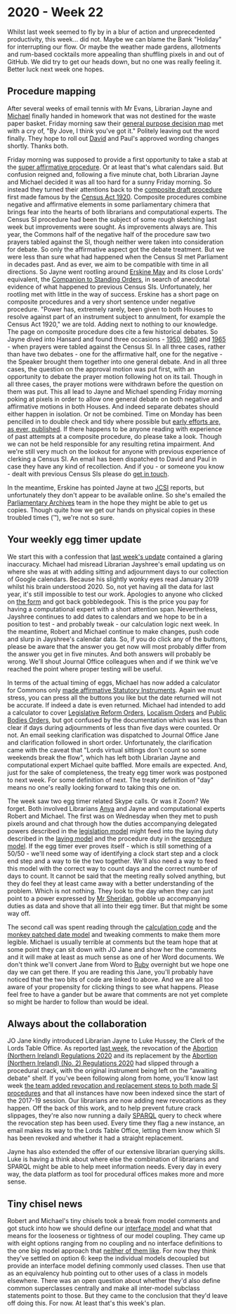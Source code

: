 # 2020 - Week 22

Whilst last week seemed to fly by in a blur of action and unprecedented productivity, this week... did not. Maybe we can blame the Bank "Holiday" for interrupting our flow. Or maybe the weather made gardens, allotments and rum-based cocktails more appealing than shuffling pixels in and out of GitHub. We did try to get our heads down, but no one was really feeling it. Better luck next week one hopes.

## Procedure mapping

After several weeks of email tennis with Mr Evans, Librarian Jayne and [Michael](https://twitter.com/fantasticlife) finally handed in homework that was not destined for the waste paper basket. Friday morning saw their [general purpose decision map](https://github.com/ukparliament/ontologies/blob/master/procedure/flowcharts/meta/decisions/decisions.pdf) met with a cry of, "By Jove, I think you've got it." Politely leaving out the word finally. They hope to roll out [David](https://twitter.com/clerkly) and Paul's approved wording changes shortly. Thanks both.

Friday morning was supposed to provide a first opportunity to take a stab at the [super affirmative procedure](https://guidetoprocedure.parliament.uk/collections/AAS0LGpw/super-affirmative-procedure). Or at least that's what calendars said. But confusion reigned and, following a five minute chat, both Librarian Jayne and Michael decided it was all too hard for a sunny Friday morning. So instead they turned their attentions back to the [composite draft procedure](https://erskinemay.parliament.uk/section/5622/composite-procedure/) first made famous by the [Census Act 1920](https://www.legislation.gov.uk/ukpga/Geo5/10-11/41/contents). Composite procedures combine negative and affirmative elements in some parliamentary chimera that brings fear into the hearts of both librarians and computational experts. The Census SI procedure had been the subject of some rough sketching last week but improvements were sought. As improvements always are. This year, the Commons half of the negative half of the procedure saw two prayers tabled against the SI, though neither were taken into consideration for debate. So only the affirmative aspect got the debate treatment. But we were less than sure what had happened when the Census SI met Parliament in decades past. And as ever, we aim to be compatible with time in all directions. So Jayne went rootling around [Erskine May](https://erskinemay.parliament.uk/) and its close Lords' equivalent, the [Companion to Standing Orders](https://publications.parliament.uk/pa/ld/ldcomp/compso2017/compso02.htm), in search of anecdotal evidence of what happened to previous Census SIs. Unfortunately, her rootling met with little in the way of success. Erskine has a short page on composite procedures and a very short sentence under negative procedure. "Power has, extremely rarely, been given to both Houses to resolve against part of an instrument subject to annulment, for example the Census Act 1920," we are told. Adding next to nothing to our knowledge. The page on composite procedure does cite a few historical debates. So Jayne dived into Hansard and found three occasions - [1950](https://hansard.parliament.uk/Commons/1950-07-11/debates/ae8e2321-7fcb-4d1e-be53-7fb270d71856/DraftCensusOrder), [1960](https://hansard.parliament.uk/Commons/1960-05-04/debates/1c7a23e1-70de-4aee-a4e9-026b6c596620/Census) and [1965](https://hansard.parliament.uk/Commons/1965-03-18/debates/de4a63b0-8931-4439-9964-7c5d12dfae0e/Census) - when prayers were tabled against the Census SI. In all three cases, rather than have two debates - one for the affirmative half, one for the negative - the Speaker brought them together into one general debate. And in all three cases, the question on the approval motion was put first, with an opportunity to debate the prayer motion following hot on its tail. Though in all three cases, the prayer motions were withdrawn before the question on them was put. This all lead to Jayne and Michael spending Friday morning poking at  pixels in order to allow one general debate on both negative and affirmative motions in both Houses. And indeed separate debates should either happen in isolation. Or not be combined. Time on Monday has been pencilled in to double check and tidy where possible but [early efforts are, as ever, published](https://ukparliament.github.io/ontologies/procedure/flowcharts/sis/census.pdf).  If there happens to be anyone reading with experience of past attempts at a composite procedure, do please take a look. Though we can not be held responsible for any resulting retina impairment. And we're still very much on the lookout for anyone with previous experience of clerking a Census SI. An email has been dispatched to David and Paul in case they have any kind of recollection. And if you - or someone you know - dealt with previous Census SIs please do [get in touch](mailto:RIIDMSMailbox@parliament.uk.).

In the meantime, Erskine has pointed Jayne at two [JCSI](https://www.parliament.uk/JCSI) reports, but unfortunately they don't appear to be available online. So she's emailed the [Parliamentary Archives](https://www.parliament.uk/business/publications/parliamentary-archives/) team in the hope they might be able to get us copies. Though quite how we get our hands on physical copies in these troubled times (™), we're not so sure.


## Your weekly egg timer update

We start this with a confession that [last week's update](https://ukparliament.github.io/ontologies/meta/weeknotes/2020/21/) contained a glaring inaccuracy. Michael had misread Librarian Jayshree's email updating us on where she was at with adding sitting and adjournment days to our collection of Google calendars. Because his slightly wonky eyes read January 2019 whilst his brain understood 2020. So, not yet having all the data for last year, it's still impossible to test our work. Apologies to anyone who clicked on [the form](http://parliament-calendar.herokuapp.com/) and got back gobbledegook. This is the price you pay for having a computational expert with a short attention span. Nevertheless, Jayshree continues to add dates to calendars and we hope to be in a position to test - and probably tweak - our calculation logic next week. In the meantime, Robert and Michael continue to make changes, push code and slurp in Jayshree's calendar data. So, if you do click any of the buttons, please be aware that the answer you get now will most probably differ from the answer you get in five minutes. And both answers will probably be wrong. We'll shout Journal Office colleagues when and if we think we've reached the point where proper testing will be useful.

In terms of the actual timing of eggs, Michael has now added a calculator for Commons only [made affirmative Statutory Instruments](https://ukparliament.github.io/ontologies/procedure/flowcharts/sis/made-affirmative.pdf). Again we must stress, you can press all the buttons you like but the date returned will not be accurate. If indeed a date is even returned. Michael had intended to add a calculator to cover [Legislative Reform Orders](https://www.parliament.uk/business/committees/committees-archive/regulatory-reform-committee/regulatory-reform-orders/), [Localism Orders](https://guidetoprocedure.parliament.uk/articles/0jFPWpQS/localism-orders) and [Public Bodies Orders](https://guidetoprocedure.parliament.uk/articles/db4pAIeE/public-bodies-orders), but got confused by the documentation which was less than clear if days during adjournments of less than five days were counted. Or not. An email seeking clarification was dispatched to Journal Office Jane and clarification followed in short order. Unfortunately, the clarification came with the caveat that "Lords virtual sittings don't count so some weekends break the flow", which has left both Librarian Jayne and computational expert Michael quite baffled. More emails are expected. And, just for the sake of completeness, the treaty egg timer work was postponed to next week. For some definition of next. The treaty definition of "day" means no one's really looking forward to taking this one on.

The week saw two egg timer related Skype calls. Or was it Zoom? We forget. Both involved Librarians [Anya](https://twitter.com/bitten_) and Jayne and computational experts Robert and Michael. The first was on Wednesday when they met to push pixels around and chat through how the duties accompanying delegated powers described in the [legislation model](https://ukparliament.github.io/ontologies/legislation/legislation-ontology.html) might feed into the laying duty described in the [laying model](https://ukparliament.github.io/ontologies/laying/laying-ontology.html) and the procedure duty in the [procedure model](https://ukparliament.github.io/ontologies/procedure/procedure-ontology.html). If the egg timer ever proves itself - which is still something of a 50/50 - we'll need some way of identifying a clock start step and a clock end step and a way to tie the two together. We'll also need a way to feed this model with the correct way to count days and the correct number of days to count. It cannot be said that the meeting really solved anything, but they do feel they at least came away with a better understanding of the problem. Which is not nothing. They look to the day when they can just point to a power expressed by [Mr Sheridan](https://twitter.com/johnlsheridan), gobble up accompanying duties as data and shove that all into their egg timer. But that might be some way off.

The second call was spent reading through the [calculation code](https://github.com/fantasticlife/egg-timer/blob/master/app/controllers/calculator_controller.rb) and the [monkey patched date model](https://github.com/fantasticlife/egg-timer/blob/master/lib/monkey_patching/date.rb) and tweaking comments to make them more legible. Michael is usually terrible at comments but the team hope that at some point they can sit down with JO Jane and show her the comments and it will make at least as much sense as one of her Word documents. We don't think we'll convert Jane from Word to [Ruby](https://en.wikipedia.org/wiki/Ruby_(programming_language)) overnight but we hope one day we can get there. If you are reading this Jane, you'll probably have noticed that the two bits of code are linked to above. And we are all too aware of your propensity for clicking things to see what happens. Please feel free to have a gander but be aware that comments are not yet complete so might be harder to follow than would be ideal.

## Always about the collaboration

JO Jane kindly introduced Librarian Jayne to Luke Hussey, the Clerk of the Lords Table Office. As reported [last week](https://ukparliament.github.io/ontologies/meta/weeknotes/2020/21/), the revocation of the [Abortion (Northern Ireland) Regulations 2020](https://statutoryinstruments.parliament.uk/timeline/edM33LSY/SI-2020345/) and its replacement by the [Abortion (Northern Ireland) (No. 2) Regulations 2020](https://statutoryinstruments.parliament.uk/timeline/T0WjTwoH/SI-2020503/) had slipped through a procedural crack, with the original instrument being left on the "awaiting debate" shelf. If you've been following along from home, you'll know last week [the team added revocation and replacement steps to both made SI procedures](https://trello.com/c/KWbc8Etq/75-revoked-sis-committee-consideration) and that all instances have now been indexed since the start of the 2017-19 session. Our librarians are now adding new revocations as they happen. Off the back of this work, and to help prevent future crack slippages, they're also now running a daily [SPARQL](https://en.wikipedia.org/wiki/SPARQL) query to check where the revocation step has been used. Every time they flag a new instance, an email makes its way to the Lords Table Office, letting them know which SI has been revoked and whether it had a straight replacement.

Jayne has also extended the offer of our extensive librarian querying skills. Luke is having a think about where else the combination of librarians and SPARQL might be able to help meet information needs. Every day in every way, the data platform as tool for procedural offices makes more and more sense.

## Tiny chisel news

Robert and Michael's tiny chisels took a break from model comments and got stuck into how we should define our [interface model](https://ukparliament.github.io/ontologies/interface/interface.html) and what that means for the looseness or tightness of our model coupling. They came up with eight options ranging from no coupling and no interface definitions to the one big model approach that [neither of them like](https://smethur.st/posts/176135865). For now they think they've settled on option 6: keep the individual models decoupled but provide an interface model defining commonly used classes. Then use that as an equivalency hub pointing out to other uses of a class in models elsewhere. There was an open question about whether they'd also define common superclasses centrally and make all inter-model subclass statements point to those. But they came to the conclusion that they'd leave off doing this. For now. At least that's this week's plan.